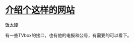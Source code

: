 # [介绍个这样的网站](https://github.com/jaaleng/jaaleng.github.io/issues/23)

[饭太硬](http://xn--sss604efuw.com/)

有一些TVbox的接口，也有他的电报和公号，有需要的可以看下。